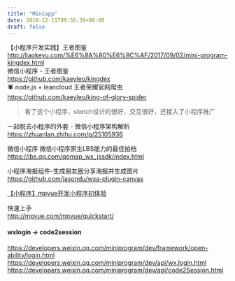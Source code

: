 ```yaml
---
title: "Miniapp"
date: 2018-12-11T09:56:39+08:00
draft: false
---
```


【小程序开发实践】王者图鉴  
http://liaokeyu.com/%E6%8A%80%E6%9C%AF/2017/09/02/mini-program-kingdex.html  
微信小程序 - 王者图鉴  
https://github.com/kaeyleo/kingdex  
🕷️ node.js + leancloud 王者荣耀官网爬虫  
https://github.com/kaeyleo/king-of-glory-spider

> 看了这个小程序，sketch设计的很好，交互很好，还接入了小程序推广

一起脱去小程序的外套 - 微信小程序架构解析  
https://zhuanlan.zhihu.com/p/25105936

微信小程序 微信小程序原生LBS能力的最佳拍档  
https://lbs.qq.com/qqmap_wx_jssdk/index.html


小程序海报组件-生成朋友圈分享海报并生成图片  
https://github.com/jasondu/wxa-plugin-canvas


[【小程序】mpvue开发小程序初体验](https://fridolph.github.io/2018/05/07/%E3%80%90%E5%B0%8F%E7%A8%8B%E5%BA%8F%E3%80%91mpvue%E5%BC%80%E5%8F%91%E5%B0%8F%E7%A8%8B%E5%BA%8F%E5%88%9D%E4%BD%93%E9%AA%8C/)

快速上手  
http://mpvue.com/mpvue/quickstart/

#### wxlogin -> code2session

https://developers.weixin.qq.com/miniprogram/dev/framework/open-ability/login.html  
https://developers.weixin.qq.com/miniprogram/dev/api/wx.login.html  
https://developers.weixin.qq.com/miniprogram/dev/api/code2Session.html